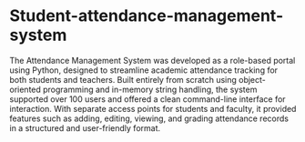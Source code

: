 # Student-attendance-management-system
The Attendance Management System was developed as a role-based portal using Python, designed to streamline academic attendance tracking for both students and teachers.
Built entirely from scratch using object-oriented programming and in-memory string handling, the system supported over 100 users and offered a clean command-line interface for interaction. With separate access points for students and faculty, it provided features such as adding, editing, viewing, and grading attendance records in a structured and user-friendly format.
